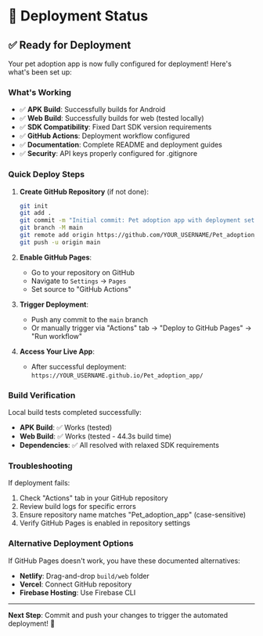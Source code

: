 # 🚀 Deployment Status

## ✅ Ready for Deployment

Your pet adoption app is now fully configured for deployment! Here's what's been set up:

### What's Working
- ✅ **APK Build**: Successfully builds for Android
- ✅ **Web Build**: Successfully builds for web (tested locally)
- ✅ **SDK Compatibility**: Fixed Dart SDK version requirements
- ✅ **GitHub Actions**: Deployment workflow configured
- ✅ **Documentation**: Complete README and deployment guides
- ✅ **Security**: API keys properly configured for .gitignore

### Quick Deploy Steps

1. **Create GitHub Repository** (if not done):
   ```bash
   git init
   git add .
   git commit -m "Initial commit: Pet adoption app with deployment setup"
   git branch -M main
   git remote add origin https://github.com/YOUR_USERNAME/Pet_adoption_app.git
   git push -u origin main
   ```

2. **Enable GitHub Pages**:
   - Go to your repository on GitHub
   - Navigate to `Settings` → `Pages`
   - Set source to "GitHub Actions"

3. **Trigger Deployment**:
   - Push any commit to the `main` branch
   - Or manually trigger via "Actions" tab → "Deploy to GitHub Pages" → "Run workflow"

4. **Access Your Live App**:
   - After successful deployment: `https://YOUR_USERNAME.github.io/Pet_adoption_app/`

### Build Verification

Local build tests completed successfully:
- **APK Build**: ✅ Works (tested)
- **Web Build**: ✅ Works (tested - 44.3s build time)
- **Dependencies**: ✅ All resolved with relaxed SDK requirements

### Troubleshooting

If deployment fails:
1. Check "Actions" tab in your GitHub repository
2. Review build logs for specific errors
3. Ensure repository name matches "Pet_adoption_app" (case-sensitive)
4. Verify GitHub Pages is enabled in repository settings

### Alternative Deployment Options

If GitHub Pages doesn't work, you have these documented alternatives:
- **Netlify**: Drag-and-drop `build/web` folder
- **Vercel**: Connect GitHub repository
- **Firebase Hosting**: Use Firebase CLI

---

**Next Step**: Commit and push your changes to trigger the automated deployment! 🎉
